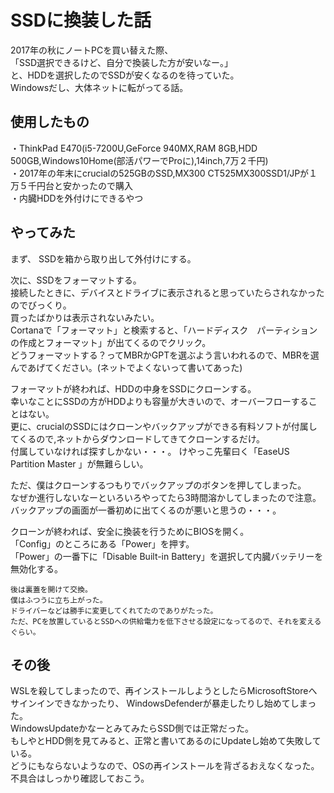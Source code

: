 # SSDに換装した話

2017年の秋にノートPCを買い替えた際、  
「SSD選択できるけど、自分で換装した方が安いなー。」  
と、HDDを選択したのでSSDが安くなるのを待っていた。   
Windowsだし、大体ネットに転がってる話。  

## 使用したもの
・ThinkPad E470(i5-7200U,GeForce 940MX,RAM 8GB,HDD 500GB,Windows10Home(部活パワーでProに),14inch,7万２千円)  
・2017年の年末にcrucialの525GBのSSD,MX300 CT525MX300SSD1/JPが１万５千円台と安かったので購入  
・内臓HDDを外付けにできるやつ  

## やってみた  
まず、 SSDを箱から取り出して外付けにする。  
  
  次に、SSDをフォーマットする。  
  接続したときに、デバイスとドライブに表示されると思っていたらされなかったのでびっくり。  
  買ったばかりは表示されないみたい。  
Cortanaで「フォーマット」と検索すると、「ハードディスク　パーティションの作成とフォーマット」が出てくるのでクリック。    
どうフォーマットする？ってMBRかGPTを選ぶよう言いわれるので、MBRを選んであげてください。(ネットでよくないって書いてあった)

フォーマットが終われば、HDDの中身をSSDにクローンする。  
幸いなことにSSDの方がHDDよりも容量が大きいので、オーバーフローすることはない。  
更に、crucialのSSDにはクローンやバックアップができる有料ソフトが付属してくるので,ネットからダウンロードしてきてクローンするだけ。  
付属していなければ探すしかない・・・。
けやっこ先輩曰く「EaseUS Partition Master 」が無難らしい。   
  
ただ、僕はクローンするつもりでバックアップのボタンを押してしまった。  
なぜか進行しないなーといろいろやってたら3時間溶かしてしまったので注意。  
バックアップの画面が一番初めに出てくるのが悪いと思うの・・・。
  
  クローンが終われば、安全に換装を行うためにBIOSを開く。  
  「Config」のところにある「Power」を押す。  
  「Power」の一番下に「Disable Built-in Battery」を選択して内臓バッテリーを無効化する。  
    
    後は裏蓋を開けて交換。  
    僕はふつうに立ち上がった。
    ドライバーなどは勝手に変更してくれてたのでありがたった。
    ただ、PCを放置しているとSSDへの供給電力を低下させる設定になってるので、それを変えるぐらい。

## その後
WSLを殺してしまったので、再インストールしようとしたらMicrosoftStoreへサインインできなかったり、  WindowsDefenderが暴走したりし始めてしまった。  
WindowsUpdateかなーとみてみたらSSD側では正常だった。  
もしやとHDD側を見てみると、正常と書いてあるのにUpdateし始めて失敗している。   
 どうにもならないようなので、OSの再インストールを背ざるおえなくなった。  
 不具合はしっかり確認しておこう。